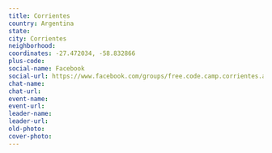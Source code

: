 ```yaml
---
title: Corrientes
country: Argentina
state: 
city: Corrientes
neighborhood: 
coordinates: -27.472034, -58.832866
plus-code:
social-name: Facebook
social-url: https://www.facebook.com/groups/free.code.camp.corrientes.argentina
chat-name:
chat-url:
event-name:
event-url:
leader-name:
leader-url:
old-photo: 
cover-photo:
---
```

